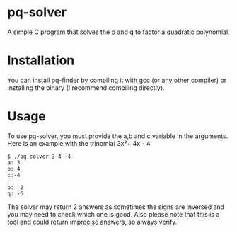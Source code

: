 # pq-solver
A simple C program that solves the p and q to factor a quadratic polynomial.

# Installation
You can install pq-finder by compiling it with gcc (or any other compiler) or installing the binary (I recommend compiling directly).

# Usage
To use pq-solver, you must provide the a,b and c variable in the arguments.  
Here is an example with the trinomial 3x²+ 4x - 4  
```  
$ ./pq-solver 3 4 -4  
a: 3  
b: 4  
c:-4  

p:  2  
q: -6  
```  
The solver may return 2 answers as sometimes the signs are inversed and you may need to check which one is good. Also please note that this is a tool and could return imprecise answers, so always verify.
